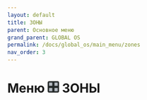 ```yaml
---
layout: default
title: ЗОНЫ
parent: Основное меню
grand_parent: GLOBAL OS
permalink: /docs/global_os/main_menu/zones
nav_order: 3
---
```


# Меню <img src="../../assets/icons/menus/m_zonyy.png" width="26" height="26"> ЗОНЫ
